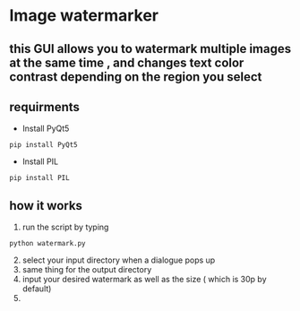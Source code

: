 # Image watermarker
## this GUI allows you to watermark multiple images at the same time , and changes text color contrast depending on the region you select

## requirments
- Install PyQt5
```
pip install PyQt5
```
- Install PIL
```
pip install PIL
```
## how it works
1) run the script by typing 
```
python watermark.py
```
2) select your input directory when a dialogue pops up
3) same thing for the output directory 
4) input your desired watermark as well as the size ( which is 30p by default)
5) 
